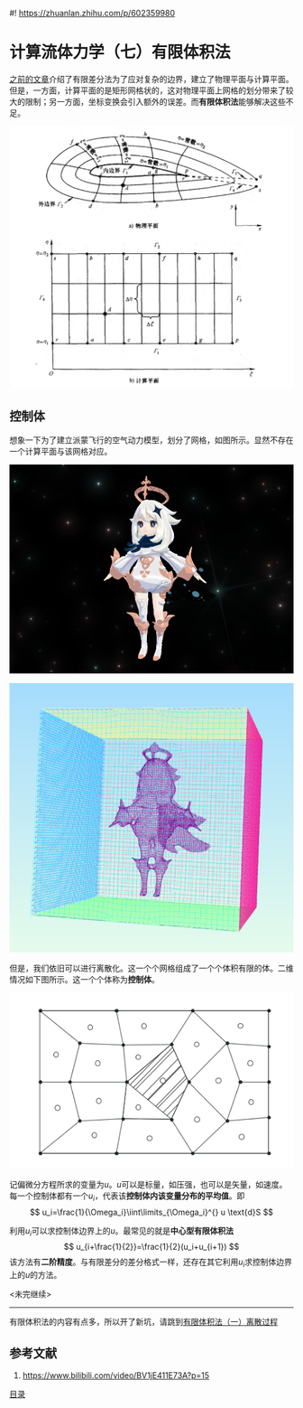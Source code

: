 #! https://zhuanlan.zhihu.com/p/602359980
# 计算流体力学（七）有限体积法

[之前的文章](https://zhuanlan.zhihu.com/p/600219849)介绍了有限差分法为了应对复杂的边界，建立了物理平面与计算平面。但是，一方面，计算平面的是矩形网格状的，这对物理平面上网格的划分带来了较大的限制；另一方面，坐标变换会引入额外的误差。而**有限体积法**能够解决这些不足。

![复杂的物理平面](PasteImage/2023-01-20-15-31-52.png)


## 控制体

想象一下为了建立派蒙飞行的空气动力模型，划分了网格，如图所示。显然不存在一个计算平面与该网格对应。

![](PasteImage/2023-01-31-20-14-52.png)

![](PasteImage/2023-01-31-19-52-32.png)

但是，我们依旧可以进行离散化。这一个个网格组成了一个个体积有限的体。二维情况如下图所示。这一个个体称为**控制体**。

![](PasteImage/2023-01-31-20-31-36.png)

记偏微分方程所求的变量为$u$。$u$可以是标量，如压强，也可以是矢量，如速度。每一个控制体都有一个$u_i$，代表该**控制体内该变量分布的平均值**。即
$$
u_i=\frac{1}{\Omega_i}\iint\limits_{\Omega_i}^{} u \text{d}S
$$

利用$u_i$可以求控制体边界上的$u$。最常见的就是**中心型有限体积法**
$$
u_{i+\frac{1}{2}}=\frac{1}{2}(u_i+u_{i+1})
$$
该方法有**二阶精度**。与有限差分的差分格式一样，还存在其它利用$u_i$求控制体边界上的$u$的方法。


<未完继续>

--------------------------------------------------

有限体积法的内容有点多，所以开了新坑，请跳到[有限体积法（一）离散过程](https://zhuanlan.zhihu.com/p/603476900)


## 参考文献
1. https://www.bilibili.com/video/BV1jE411E73A?p=15


[目录](https://zhuanlan.zhihu.com/p/599909213)